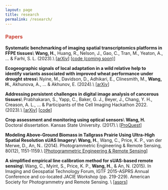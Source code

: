 ```yaml
---
layout: page
title: research
permalink: /research/
---
```


### <span style="color:#CB4335">Papers</span>
**Systematic benchmarking of imaging spatial transcriptomics platforms in FFPE tissues**\\
**Wang, H.**, Huang, R., Nelson, J., Gao, C., Tran, M., Yeaton, A., ... & Farhi, S. L. (2023).\\
[[arXiv](https://www.biorxiv.org/content/10.1101/2023.12.07.570603v2)]
[[code (coming soon)]()]

**Ecogeographic signals of local adaptation in a wild relative help to identify variants associated with improved wheat performance under drought stress**\\
Nyine, M., Davidson, D., Adhikari, E., Clinesmith, M., **Wang, H.**, Akhunova, A., ... & Akhunov, E. (2024).\\
[[arXiv](https://www.biorxiv.org/content/10.1101/2024.03.20.585976v1.abstract)]

**Addressing persistent challenges in digital image analysis of cancerous tissues**\\
Prabhakaran, S., Yapp, C., Baker, G. J., Beyer, J., Chang, Y. H., Creason, A. L., ... & Participants of the Cell Imaging Hackathon 2022. (2023).\\
[[arXiv](https://www.biorxiv.org/content/10.1101/2023.07.21.548450v1)]
[[code](https://github.com/IAWG-CSBC-PSON/hack2022-05-cross-talk/tree/main)]

**Crop assessment and monitoring using optical sensors**\\
**Wang, H.** Doctoral dissertation. Kansas State University. (2017).\\
[[ProQuest](https://www.proquest.com/openview/7ea93c5d58af2627c0fa572088420ee2/1?pq-origsite=gscholar&cbl=18750)]

**Modeling Above-Ground Biomass in Tallgrass Prairie Using Ultra-High Spatial Resolution sUAS Imagery**\\
**Wang, H.**, Wang, C., Price, K. P., van der Merwe, D., An, N.. (2014). Photogrammetric Engineering & Remote Sensing, 80(12), 1151-1159.\\
[[Photogrammetric Engineering & Remote Sensing](https://www.ingentaconnect.com/content/asprs/pers/2014/00000080/00000012/art00005)]

**A simplified empirical line calibration method for sUAS-based remote sensing**\\
Wang, C., Myint, S., Price, K. P., **Wang, H.**, & An, N. (2015). In Imaging and Geospatial Technology Forum, IGTF 2015-ASPRS Annual Conference and co-located JACIE Workshop (pp. 219-229). American Society for Photogrammetry and Remote Sensing. \\
[[asprs](https://www.asprs.org/wp-content/uploads/2015/05/3E%5B5%5D-paper.pdf)]
